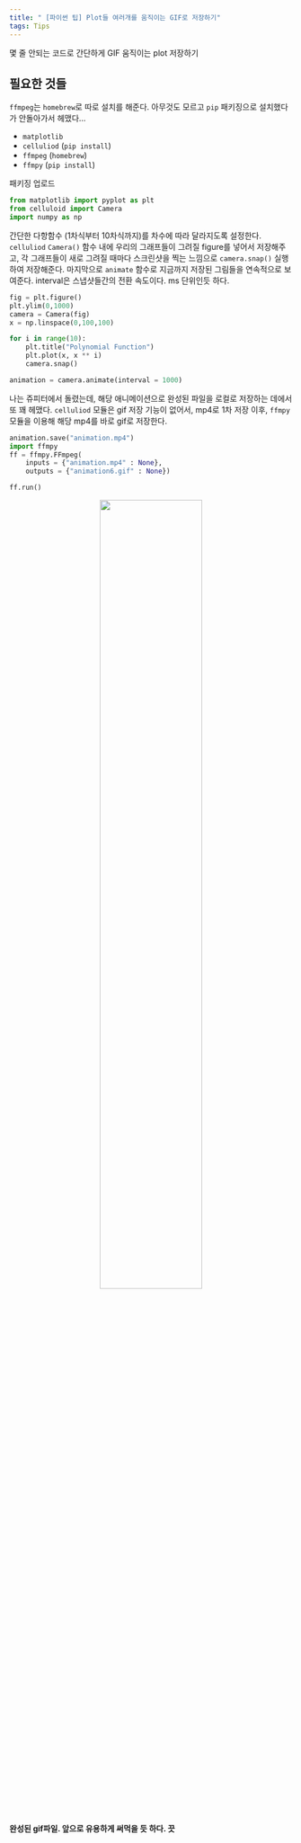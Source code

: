 ```yaml
---
title: " [파이썬 팁] Plot들 여러개를 움직이는 GIF로 저장하기"
tags: Tips
---
```


몇 줄 안되는 코드로 간단하게 GIF 움직이는 plot 저장하기
## 필요한 것들

`ffmpeg`는 `homebrew`로 따로 설치를 해준다. 아무것도 모르고 `pip` 패키징으로 설치했다가 안돌아가서 헤맸다...
- `matplotlib`
- `celluliod` (`pip install`)
- `ffmpeg` (`homebrew`)
- `ffmpy` (`pip install`)

패키징 업로드
```python
from matplotlib import pyplot as plt
from celluloid import Camera
import numpy as np
```

간단한 다항함수 (1차식부터 10차식까지)를 차수에 따라 달라지도록 설정한다.<br>
`celluliod` `Camera()` 함수 내에 우리의 그래프들이 그려질 figure를 넣어서 저장해주고, 각 그래프들이 새로 그려질 때마다 스크린샷을 찍는 느낌으로 `camera.snap()` 실행하여 저장해준다. 마지막으로 `animate` 함수로 지금까지 저장된 그림들을 연속적으로 보여준다. interval은 스냅샷들간의 전환 속도이다. ms 단위인듯 하다.
```python
fig = plt.figure()
plt.ylim(0,1000)
camera = Camera(fig)
x = np.linspace(0,100,100)

for i in range(10):
    plt.title("Polynomial Function")
    plt.plot(x, x ** i)
    camera.snap()

animation = camera.animate(interval = 1000)
```

나는 쥬피터에서 돌렸는데, 해당 애니메이션으로 완성된 파일을 로컬로 저장하는 데에서 또 꽤 헤맸다. `celluliod` 모듈은 gif 저장 기능이 없어서, mp4로 1차 저장 이후, `ffmpy` 모듈을 이용해 해당 mp4를 바로 gif로 저장한다.
```python
animation.save("animation.mp4")
import ffmpy
ff = ffmpy.FFmpeg(
    inputs = {"animation.mp4" : None},
    outputs = {"animation6.gif" : None})

ff.run()
```
<center><img src="https://imgur.com/zdvSxCB.gif" width="60%" height="60%"></center>

**완성된 gif파일. 앞으로 유용하게 써먹을 듯 하다. 끗**
